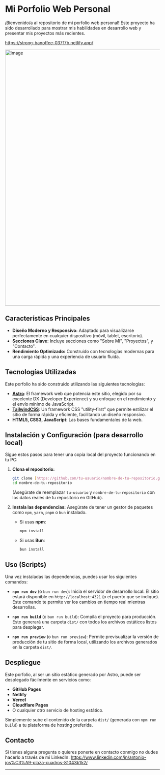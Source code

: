 # Mi Porfolio Web Personal

¡Bienvenido/a al repositorio de mi porfolio web personal! Este proyecto ha sido desarrollado para mostrar mis habilidades en desarrollo web y presentar mis proyectos más recientes.

https://strong-banoffee-037f7b.netlify.app/

<img width="1013" height="832" alt="image" src="https://github.com/user-attachments/assets/4a479ebe-165e-4d6b-93bb-eca5b2d5e79c" />


## Características Principales

* **Diseño Moderno y Responsivo:** Adaptado para visualizarse perfectamente en cualquier dispositivo (móvil, tablet, escritorio).
* **Secciones Clave:** Incluye secciones como "Sobre Mí", "Proyectos", y "Contacto".
* **Rendimiento Optimizado:** Construido con tecnologías modernas para una carga rápida y una experiencia de usuario fluida.

## Tecnologías Utilizadas

Este porfolio ha sido construido utilizando las siguientes tecnologías:

* **[Astro](https://astro.build/)**: El framework web que potencia este sitio, elegido por su excelente DX (Developer Experience) y su enfoque en el rendimiento y el envío mínimo de JavaScript.
* **[TailwindCSS](https://tailwindcss.com/)**: Un framework CSS "utility-first" que permite estilizar el sitio de forma rápida y eficiente, facilitando un diseño responsivo.
* **HTML5, CSS3, JavaScript**: Las bases fundamentales de la web.

## Instalación y Configuración (para desarrollo local)

Sigue estos pasos para tener una copia local del proyecto funcionando en tu PC:

1.  **Clona el repositorio:**
    ```bash
    git clone [https://github.com/tu-usuario/nombre-de-tu-repositorio.git](https://github.com/tu-usuario/nombre-de-tu-repositorio.git)
    cd nombre-de-tu-repositorio
    ```
    (Asegúrate de reemplazar `tu-usuario` y `nombre-de-tu-repositorio` con los datos reales de tu repositorio en GitHub).

2.  **Instala las dependencias:**
    Asegúrate de tener un gestor de paquetes como `npm`, `yarn`, `pnpm` o `bun` instalado.

    * Si usas **npm**:
        ```bash
        npm install
        ```
    * Si usas **Bun**:
        ```bash
        bun install
        ```

## Uso (Scripts)

Una vez instaladas las dependencias, puedes usar los siguientes comandos:

* **`npm run dev`** (o `bun run dev`):
    Inicia el servidor de desarrollo local. El sitio estará disponible en `http://localhost:4321` (o el puerto que se indique). Este comando te permite ver los cambios en tiempo real mientras desarrollas.

* **`npm run build`** (o `bun run build`):
    Compila el proyecto para producción. Esto generará una carpeta `dist/` con todos los archivos estáticos listos para desplegar.

* **`npm run preview`** (o `bun run preview`):
    Permite previsualizar la versión de producción de tu sitio de forma local, utilizando los archivos generados en la carpeta `dist/`.

## Despliegue

Este porfolio, al ser un sitio estático generado por Astro, puede ser desplegado fácilmente en servicios como:

* **GitHub Pages**
* **Netlify**
* **Vercel**
* **Cloudflare Pages**
* O cualquier otro servicio de hosting estático.

Simplemente sube el contenido de la carpeta `dist/` (generada con `npm run build`) a tu plataforma de hosting preferida.

## Contacto

Si tienes alguna pregunta o quieres ponerte en contacto conmigo no dudes hacerlo a través de mi LinkedIn: https://www.linkedin.com/in/antonio-jos%C3%A9-plaza-cuadros-81043b152/

---
